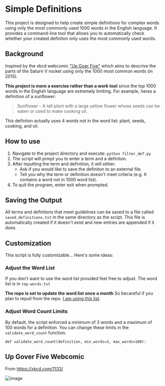 # Simple Definitions

This project is designed to help create simple definitions for complex words using only the most commonly used 1000 words in the English language. It provides a command-line tool that allows you to automatically check whether your created definiton only uses the most commonly used words.

## Background
Inspired by the xkcd webcomic ["Up Goer Five"](https://xkcd.com/1133/) which aims to descrive the parts of the Saturn V rocket using only the 1000 most common words (in 2015).

**This project is more a exercise rather than a work tool** since the top 1000 words in the English language are extremely limiting. For example, heres a definition of a sunflower: 

> Sunflower - A tall plant with a large yellow flower whose seeds can be eaten or used to make cooking oil.

This definiton actually uses 4 words not in the word list: plant, seeds, cooking, and oil.

## How to use
1. Navigate to the project directory and execute: ```python filter_def.py```
2. The script will prmpt you to enter a term and a definiton.
3. After inputting the term and definition, it will either:
   - Ask if you would like to save the definiton to an external file.
   - Tell you why the term or definition doesn't meet criteria (e.g. It contains a word not in 1000 word list).
4. To quit the program, enter exit when prompted.

## Saving the Output
All terms and definitons that meet guidelines can be saved to a file called ```saved_definitions.txt``` in the same directory as the script. This file is automatically created if it doesn't exist and new entries are appended if it does.

## Customization
This script is fully customizable... Here's some ideas:

### Adjust the Word List
If you don't want to use the word list provided feel free to adjust. The word list is in ```top-words.txt```

**The repo is set to update the word list once a month** So becareful if you plan to repull from the repo.
[I am using this list](https://www.ef.edu/english-resources/english-vocabulary/top-1000-words/).

### Adjust Word Count Limits
By default, the script enforced a minimum of 3 words and a maximum of 100 words for a definition. You can change these limits in the ```validate_word_count``` function.

```def validate_word_count(definition, min_words=3, max_words=100):```

## Up Gover Five Webcomic
From https://xkcd.com/1133/

![image](https://github.com/user-attachments/assets/acfe8b85-b4f2-4643-9b89-b7c23a359a2a)
